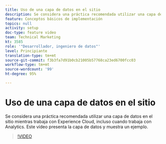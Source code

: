 ```yaml
---
title: Uso de una capa de datos en el sitio
description: Se considera una práctica recomendada utilizar una capa de datos en el sitio mientras trabaja con Experience Cloud, incluso cuando trabaja con Adobe Analytics. Este vídeo presenta la capa de datos y muestra un ejemplo.
feature: Conceptos básicos de implementación
topics: null
activity: setup
doc-type: feature video
team: Technical Marketing
kt: 3585
role: '"Desarrollador, ingeniero de datos"'
level: Principiante
translation-type: tm+mt
source-git-commit: f3b3fa7d91b0cb21005b57768ca23ed6700fcc03
workflow-type: tm+mt
source-wordcount: '99'
ht-degree: 95%

---
```



# Uso de una capa de datos en el sitio

Se considera una práctica recomendada utilizar una capa de datos en el sitio mientras trabaja con Experience Cloud, incluso cuando trabaja con Analytics. Este vídeo presenta la capa de datos y muestra un ejemplo.

>[!VIDEO](https://video.tv.adobe.com/v/28775/?quality=12)
